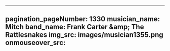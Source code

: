------
pagination_pageNumber: 1330
musician_name: Mitch
band_name: Frank Carter &amp;amp; The Rattlesnakes
img_src: images/musician1355.png
onmouseover_src: 
------